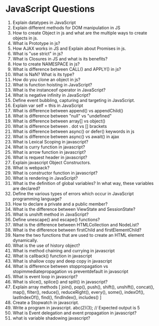 
# JavaScript Questions

1. Explain datatypes in JavaScript
1. Explain different methods for DOM manipulation in JS
1. How to create Object in js and what are the multiple ways to create objects in js.
1. What is Prototype in js?
1. How AJAX works in JS and Explain about Promises in js.
1. What is "use strict" in js?
1. What is Closures in JS and what is its benefits?
1. How to create NAMESPACE in js?
1. What is difference between CALL() and APPLY() in js?
1. What is NaN? What is its type?
1. How do you clone an object in js?
1. What is function hoisting in JavaScript?
1. What is the instanceof operator in JavaScript?
1. What is negative infinity in JavaScript?
1. Define event bubbling, capturing and targeting in JavaScript.
1. Explain var self = this in JavaScript
1. What is difference between append() vs appendChild()
1. What is difference between "null" vs "undefined"
1. What is difference between array[] vs object()
1. What is difference between . dot vs [] brackets
1. What is difference between async() or defer() keywords in js 
1. What is difference between async() vs await() in ajax
1. What is Lexical Scoping in javascript?
1. What is curry function in javascript?
1. What is arrow function in javascript?
1. What is request header in javascript?
1. Explain javascript Object Constructors.
1. What is webpack?
1. What is constructor function in javascript?
1. What is rendering in JavaScript?
1. What is the definition of global variables? In what way, these variables are declared?
1. Define the various types of errors which occur in JavaScript programming language?
1. How to declare a private and a public member?
1. What is the difference between ViewState and SessionState?
1. What is unshift method in JavaScript?
1. Define unescape() and escape() functions?
1. What is the difference between HTMLCollection and NodeList?
1. What is the difference between firstChild and firstElementChild?
1. Name the two functions that are used to create an HTML element dynamically.
1. What is the use of history object?
1. What is method chaining and currying in javascript
1. What is callback() function in javascript
1. What is shallow copy and deep copy in javascript
1. What is difference between stoppropagation vs stopimmediatepropagation vs preventdefault in javascript
1. What is event loop in javascript?
1. What is slice(), splice() and split() in javascript?
1. Explain array methods [ join(), pop(), push(), shift(), unshift(), concat(), map(), filter(), reduce(), reduceRight(), every(), some(), indexOf(), lastIndexOf(), find(), findIndex(), includes() ]
1. Create a Stopwatch in javascript.
1. Write a program in javascript. abc(2)(3); // Expected output is 5
1. What is Event delegation and event propagation in javascript?
1. what is variable shadowing javascript?


